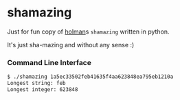 # shamazing

Just for fun copy of [holman](https://github.com/holman/shamazing)s ```shamazing``` written in python. 

It's just sha-mazing and without any sense :)

### Command Line Interface
```sh
$ ./shamazing 1a5ec33502feb41635f4aa623848ea795eb1210a
Longest string: feb
Longest integer: 623848
```
